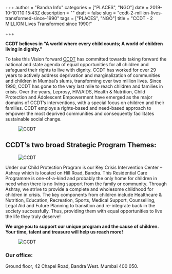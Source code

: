 +++
author = "Bandra Info"
categories = ["PLACES", "NGO"]
date = 2019-10-10T10:15:43Z
description = ""
draft = false
slug = "ccdt-2-million-lives-transformed-since-1990"
tags = ["PLACES", "NGO"]
title = "CCDT - 2 MILLION Lives Transformed since 1990!"

+++


<p><strong>CCDT believes in “A world where every child counts; A world of children living in dignity.”</strong></p>
<p>To take this Vision forward <a href="http://www.ccdtrust.org/" target="_blank" rel="noopener noreferrer">CCDT</a> has committed towards taking forward the national and state agenda of equal opportunities for all children and safeguard their rights to live with dignity. CCDT has worked for over 29 years to actively address deprivation and marginalization of communities and children in Mumbai’s slums, transforming over two million lives. Since 1990, CCDT has gone to the very last mile to reach children and families in crisis. Over the years, Leprosy, HIV/AIDS, Health &amp; Nutrition, Child Protection and Adolescent Empowerment have emerged as the major domains of CCDT’s interventions, with a special focus on children and their families. CCDT employs a rights-based and need-based approach to empower the most deprived communities and consequently facilitates sustainable social change.</p>
<figure class="image regular"><picture><source srcset="https://images.storychief.com/account_4266/Children3_b868bf8bb96ccbcbb59ba1ca6c5080bf_800.JPG 1x" media="(max-width: 768px)" /><source srcset="https://images.storychief.com/account_4266/Children3_b868bf8bb96ccbcbb59ba1ca6c5080bf_800.JPG 1x" media="(min-width: 769px)" /><img src="https://i1.wp.com/images.storychief.com/account_4266/Children3_b868bf8bb96ccbcbb59ba1ca6c5080bf_800.JPG?w=850&#038;ssl=1" alt="CCDT" data-recalc-dims="1" /></picture></figure>
<h2 id="7tdag">CCDT’s two broad Strategic Program Themes:</h2>
<figure class="image regular"><picture><source srcset="https://images.storychief.com/account_4266/CleanShot2019-10-10at10_03_59_be21701b1794c76b85b5797bc5c8c084_800.png 1x" media="(max-width: 768px)" /><source srcset="https://images.storychief.com/account_4266/CleanShot2019-10-10at10_03_59_be21701b1794c76b85b5797bc5c8c084_800.png 1x" media="(min-width: 769px)" /><img src="https://i2.wp.com/images.storychief.com/account_4266/CleanShot2019-10-10at10_03_59_be21701b1794c76b85b5797bc5c8c084_800.png?w=850&#038;ssl=1" alt="CCDT" data-recalc-dims="1" /></picture></figure>
<p>Under our Child Protection Program is our Key Crisis Intervention Center – Ashray which is located on Hill Road, Bandra. This Residential Care Programme is one-of-a-kind and probably the only home for children in need when there is no living support from the family or community. Through Ashray, we strive to provide a complete and wholesome childhood for children in crisis. The key components from children include Healthcare &amp; Nutrition, Education, Recreation, Sports, Medical Support, Counselling, Legal Aid and Future Planning to transition and re-integrate back in the society successfully. Thus, providing them with equal opportunities to live the life they truly deserve!</p>
<p><strong>We urge you to support our unique program and the cause of children. Your time, talent and treasure will help us reach more!</strong></p>
<figure class="image regular"><picture><source srcset="https://images.storychief.com/account_4266/Children2_2492944c8db3d95e28d969c9ddd6ac61_800.JPG 1x" media="(max-width: 768px)" /><source srcset="https://images.storychief.com/account_4266/Children2_2492944c8db3d95e28d969c9ddd6ac61_800.JPG 1x" media="(min-width: 769px)" /><img src="https://i1.wp.com/images.storychief.com/account_4266/Children2_2492944c8db3d95e28d969c9ddd6ac61_800.JPG?w=850&#038;ssl=1" alt="CCDT" data-recalc-dims="1" /></picture></figure>
<h3 id="a5rh9">Our office:</h3>
<p>Ground floor, 42 Chapel Road, Bandra West. Mumbai 400 050.</p>
<p><!-- strchf script --><script>        if(window.strchfSettings === undefined) window.strchfSettings = {};    window.strchfSettings.stats = {url: "https://urban-wiz.storychief.io/ccdt-2-million-lives-transformed-since-1990?id=802712617&type=2",title: "CCDT - 2 MILLION Lives Transformed since 1990!",id: "5898643e-cb57-4197-adf1-22d855b8bf1d"};            (function(d, s, id) {      var js, sjs = d.getElementsByTagName(s)[0];      if (d.getElementById(id)) {window.strchf.update(); return;}      js = d.createElement(s); js.id = id;      js.src = "https://d37oebn0w9ir6a.cloudfront.net/scripts/v0/strchf.js";      js.async = true;      sjs.parentNode.insertBefore(js, sjs);    }(document, 'script', 'storychief-jssdk'))    </script><!-- End strchf script --></p>




